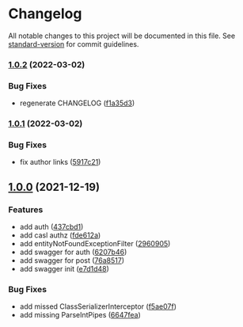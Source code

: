 # Changelog

All notable changes to this project will be documented in this file. See [standard-version](https://github.com/conventional-changelog/standard-version) for commit guidelines.

### [1.0.2](https://github.com/allohamora/nest-auth-example/compare/v1.0.1...v1.0.2) (2022-03-02)

### Bug Fixes

- regenerate CHANGELOG ([f1a35d3](https://github.com/allohamora/nest-auth-example/commit/f1a35d30b0fc4865966263894a27910dbfee36ac))

### [1.0.1](https://github.com/allohamora/nest-auth-example/compare/v1.0.0...v1.0.1) (2022-03-02)

### Bug Fixes

- fix author links ([5917c21](https://github.com/allohamora/nest-auth-example/commit/5917c21b2960e2b4adc9991b3d9b4745cb34222a))

## [1.0.0](https://github.com/allohamora/nest-auth-example/compare/437cbd1238ee9ff913dde26578790bcfff07a487...v1.0.0) (2021-12-19)

### Features

- add auth ([437cbd1](https://github.com/allohamora/nest-auth-example/commit/437cbd1238ee9ff913dde26578790bcfff07a487))
- add casl authz ([fde612a](https://github.com/allohamora/nest-auth-example/commit/fde612a58c002927dc4e73a9bd052a4ee958b0f0))
- add entityNotFoundExceptionFilter ([2960905](https://github.com/allohamora/nest-auth-example/commit/29609058ed89713d407286dfe5553c625ecec535))
- add swagger for auth ([6207b46](https://github.com/allohamora/nest-auth-example/commit/6207b4634438d22d424603270ebb15bc8b6949e3))
- add swagger for post ([76a8517](https://github.com/allohamora/nest-auth-example/commit/76a8517cbe4e931e1ad035945d01ba71217f6a02))
- add swagger init ([e7d1d48](https://github.com/allohamora/nest-auth-example/commit/e7d1d48a69a64c2249de2c83d2e26bd990170d8d))

### Bug Fixes

- add missed ClassSerializerInterceptor ([f5ae07f](https://github.com/allohamora/nest-auth-example/commit/f5ae07f674134087b526f0b5429e6342f663496e))
- add missing ParseIntPipes ([6647fea](https://github.com/allohamora/nest-auth-example/commit/6647fea61b9931688b8918999934bbc3aa6b0bbc))
